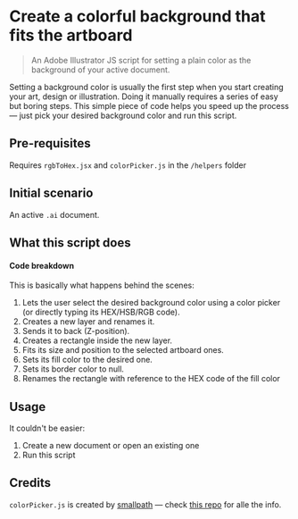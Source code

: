 # Create a colorful background that fits the artboard

> An Adobe Illustrator JS script for setting a plain color as the background of your active document.

Setting a background color is usually the first step when you start creating your art, design or illustration. Doing it manually requires a series of easy but boring steps. This simple piece of code helps you speed up the process — just pick your desired background color and run this script.

## Pre-requisites

Requires `rgbToHex.jsx` and `colorPicker.js` in the `/helpers` folder

## Initial scenario

An active `.ai` document.

## What this script does

#### Code breakdown

This is basically what happens behind the scenes:

1. Lets the user select the desired background color using a color picker (or directly typing its HEX/HSB/RGB code).
2. Creates a new layer and renames it.
3. Sends it to back (Z-position).
4. Creates a rectangle inside the new layer.
5. Fits its size and position to the selected artboard ones.
6. Sets its fill color to the desired one.
7. Sets its border color to null.
8. Renames the rectangle with reference to the HEX code of the fill color

## Usage

It couldn't be easier:

1. Create a new document or open an existing one
2. Run this script

## Credits

`colorPicker.js` is created by [smallpath](https://github.com/smallpath) — check [this repo](https://github.com/smallpath/adobe-color-picker) for alle the info.
